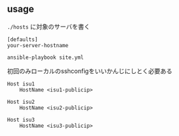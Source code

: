 ## usage
`./hosts` に対象のサーバを書く
```hosts
[defaults]
your-server-hostname
```

```
ansible-playbook site.yml
```

初回のみローカルのsshconfigをいいかんじにしとく必要ある

```
Host isu1
    HostName <isu1-publicip>

Host isu2
    HostName <isu2-publicip>

Host isu3
    HostName <isu3-publicip>
```
